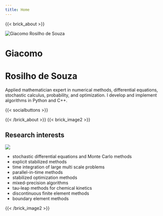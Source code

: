 ```yaml
---
title: Home
---
```

{{< brick_about >}}

<p>
<img src="/uploads/photos/avatars/giacomo_lq.jpg" alt="Giacomo Rosilho de Souza" />
</p>

# Giacomo
# Rosilho de Souza

Applied mathematician expert in numerical methods, differential equations, stochastic calculus, probability, and optimization. I develop and implement algorithms in Python and C++.

{{< socialbuttons >}}

{{< /brick_about >}}
{{< brick_image2 >}}

## Research interests

![](/uploads/illustrations/cuate/responsive.svg)

- stochastic differential equations and Monte Carlo methods
- explicit stabilized methods
- time integration of large multi scale problems
- parallel-in-time methods
- stabilized optimization methods
- mixed-precision algorithms
- tau-leap methods for chemical kinetics
- discontinuous finite element methods
- boundary element methods

{{< /brick_image2 >}}
<!-- {{< brick_image >}}

## What bricks are available?

![](/uploads/illustrations/cuate/version-control.svg)

We aim to provide the following bricks: intro, title, image, cta, contact, team, testimonials, about, pricing, products, product, usps, stats, gallery, quote, faqs, brands, video, blogs, post, related. 

We are constantly adding bricks and shortcodes to this theme. Are you missing a brick or a shortcode? [Let us know](/contact/)! We will build it for you!

{{< /brick_image >}} -->